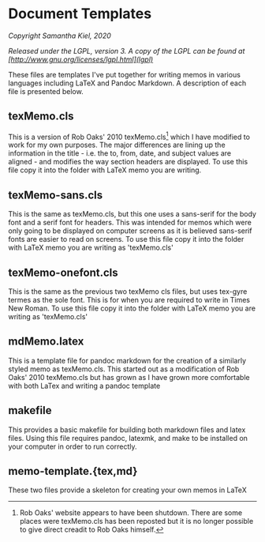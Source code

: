 # Document Templates

_Copyright Samantha Kiel, 2020_

_Released under the LGPL, version 3. A copy of the LGPL can be found at
[http://www.gnu.org/licenses/lgpl.html](lgpl)_

These files are templates I've put together for writing memos in various
languages including LaTeX and Pandoc Markdown. A description of each file is 
presented below.

## texMemo.cls

This is a version of Rob Oaks' 2010 texMemo.cls[^1] which I have modified to 
work for my own purposes. The major differences are lining up the information in
the title - i.e. the to, from, date, and subject values are aligned - and
modifies the way section headers are displayed. To use this file copy it into 
the folder with LaTeX memo you are writing.

## texMemo-sans.cls

This is the same as texMemo.cls, but this one uses a sans-serif for the body 
font and a serif font for headers. This was intended for memos which were only
going to be displayed on computer screens as it is believed sans-serif fonts are
easier to read on screens. To use this file copy it into the folder with LaTeX
memo you are writing as  'texMemo.cls'

## texMemo-onefont.cls

This is the same as the previous two texMemo cls files, but uses tex-gyre termes
as the sole font. This is for when you are required to write in Times New Roman.
To use this file copy it into the folder with LaTeX memo you are writing as 
'texMemo.cls'


## mdMemo.latex

This is a template file for pandoc markdown for the creation of a similarly 
styled memo as texMemo.cls. This started out as a modification of Rob Oaks' 2010
texMemo.cls but has grown as I have grown more comfortable with both LaTex and 
writing a pandoc template

## makefile

This provides a basic makefile for building both markdown files and latex files.
Using this file requires pandoc, latexmk, and make to be installed on your 
computer in order to run correctly. 

## memo-template.\{tex,md\}

These two files provide a skeleton for creating your own memos in LaTeX

[^1]: Rob Oaks' website appears to have been shutdown. There are some places 
were texMemo.cls has been reposted but it is no longer possible to give direct
creadit to Rob Oaks himself.

[lgpl]:(http://www.gnu.org/licenses/lgpl.html)
